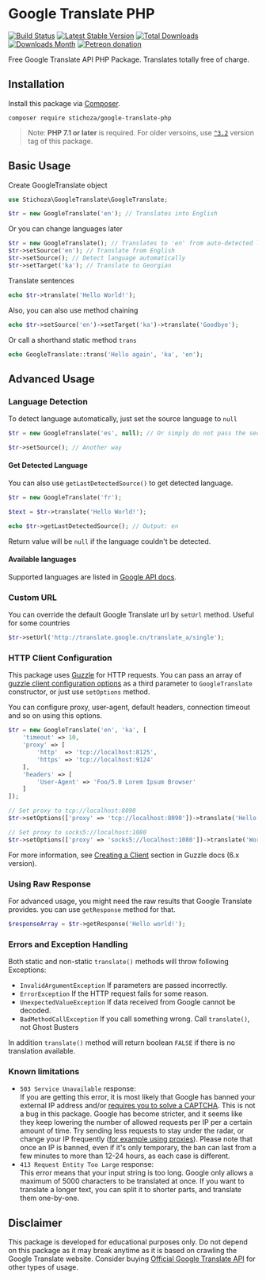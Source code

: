 Google Translate PHP
====================

[![Build Status](https://travis-ci.org/Stichoza/google-translate-php.svg?branch=master)](https://travis-ci.org/Stichoza/google-translate-php) [![Latest Stable Version](https://img.shields.io/packagist/v/Stichoza/google-translate-php.svg)](https://packagist.org/packages/stichoza/google-translate-php) [![Total Downloads](https://img.shields.io/packagist/dt/Stichoza/google-translate-php.svg)](https://packagist.org/packages/stichoza/google-translate-php) [![Downloads Month](https://img.shields.io/packagist/dm/Stichoza/google-translate-php.svg)](https://packagist.org/packages/stichoza/google-translate-php) [![Petreon donation](https://img.shields.io/badge/patreon-donate-orange.svg)](https://www.patreon.com/stichoza)

Free Google Translate API PHP Package. Translates totally free of charge.

## Installation

Install this package via [Composer](https://getcomposer.org/).

```
composer require stichoza/google-translate-php
```

> Note: **PHP 7.1 or later** is required. For older versoins, use [`^3.2`](https://github.com/Stichoza/google-translate-php/tree/v3.2.14) version tag of this package.

## Basic Usage

Create GoogleTranslate object

```php
use Stichoza\GoogleTranslate\GoogleTranslate;

$tr = new GoogleTranslate('en'); // Translates into English
```
Or you can change languages later
```php
$tr = new GoogleTranslate(); // Translates to 'en' from auto-detected language by default
$tr->setSource('en'); // Translate from English
$tr->setSource(); // Detect language automatically
$tr->setTarget('ka'); // Translate to Georgian
```
Translate sentences
```php
echo $tr->translate('Hello World!');
```
Also, you can also use method chaining
```php
echo $tr->setSource('en')->setTarget('ka')->translate('Goodbye');
```
Or call a shorthand static method `trans`
```php
echo GoogleTranslate::trans('Hello again', 'ka', 'en');
```

## Advanced Usage

### Language Detection

To detect language automatically, just set the source language to `null`

```php
$tr = new GoogleTranslate('es', null); // Or simply do not pass the second parameter 
```

```php
$tr->setSource(); // Another way
```

#### Get Detected Language

You can also use `getLastDetectedSource()` to get detected language.

```php
$tr = new GoogleTranslate('fr');

$text = $tr->translate('Hello World!');

echo $tr->getLastDetectedSource(); // Output: en
```

Return value will be `null` if the language couldn't be detected.

#### Available languages

Supported languages are listed in [Google API docs](https://cloud.google.com/translate/docs/languages).

### Custom URL

You can override the default Google Translate url by `setUrl` method. Useful for some countries

```php
$tr->setUrl('http://translate.google.cn/translate_a/single'); 
```

### HTTP Client Configuration

This package uses [Guzzle](https://github.com/guzzle/guzzle) for HTTP requests. You can pass an array of [guzzle client configuration options](http://docs.guzzlephp.org/en/latest/request-options.html) as a third parameter to `GoogleTranslate` constructor, or just use `setOptions` method.

You can configure proxy, user-agent, default headers, connection timeout and so on using this options.

```php
$tr = new GoogleTranslate('en', 'ka', [
    'timeout' => 10,
    'proxy' => [
        'http'  => 'tcp://localhost:8125',
        'https' => 'tcp://localhost:9124'
    ],
    'headers' => [
        'User-Agent' => 'Foo/5.0 Lorem Ipsum Browser'
    ]
]);
```

```php
// Set proxy to tcp://localhost:8090
$tr->setOptions(['proxy' => 'tcp://localhost:8090'])->translate('Hello');

// Set proxy to socks5://localhost:1080
$tr->setOptions(['proxy' => 'socks5://localhost:1080'])->translate('World');
```

For more information, see [Creating a Client](http://guzzle.readthedocs.org/en/latest/quickstart.html#creating-a-client) section in Guzzle docs (6.x version).

### Using Raw Response

For advanced usage, you might need the raw results that Google Translate provides. you can use `getResponse` method for that.

```php
$responseArray = $tr->getResponse('Hello world!');
```

### Errors and Exception Handling

Both static and non-static `translate()` methods will throw following Exceptions:

 - `InvalidArgumentException` If parameters are passed incorrectly.
 - `ErrorException` If the HTTP request fails for some reason.
 - `UnexpectedValueException` If data received from Google cannot be decoded.
 - `BadMethodCallException` If you call something wrong. Call `translate()`, not Ghost Busters

In addition `translate()` method will return boolean `FALSE` if there is no translation available.

### Known limitations
 
 - `503 Service Unavailable` response:  
   If you are getting this error, it is most likely that Google has banned your external IP address and/or [requires you to solve a CAPTCHA](https://github.com/Stichoza/google-translate-php/issues/18). This is not a bug in this package. Google has become stricter, and it seems like they keep lowering the number of allowed requests per IP per a certain amount of time. Try sending less requests to stay under the radar, or change your IP frequently ([for example using proxies](#http-client-configuration)). Please note that once an IP is banned, even if it's only temporary, the ban can last from a few minutes to more than 12-24 hours, as each case is different.
 - `413 Request Entity Too Large` response:  
   This error means that your input string is too long. Google only allows a maximum of 5000 characters to be translated at once. If you want to translate a longer text, you can split it to shorter parts, and translate them one-by-one.
 
## Disclaimer

This package is developed for educational purposes only. Do not depend on this package as it may break anytime as it is based on crawling the Google Translate website. Consider buying [Official Google Translate API](https://cloud.google.com/translate/) for other types of usage.

